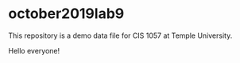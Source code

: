 # october2019lab9

This repository is a demo data file for CIS 1057 at Temple University.

Hello everyone!
